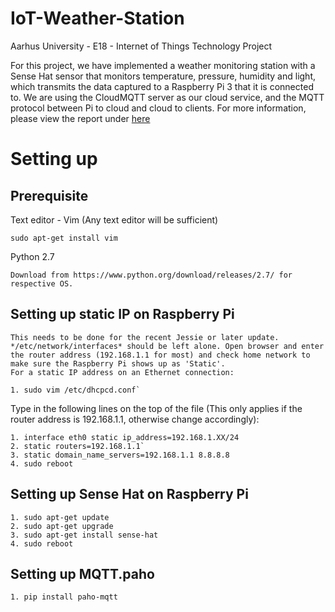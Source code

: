 # IoT-Weather-Station
Aarhus University - E18 - Internet of Things Technology Project

For this project, we have implemented a weather monitoring station with a Sense Hat sensor that monitors temperature, pressure, humidity and light, which transmits the data captured to a Raspberry Pi 3 that it is connected to. We are using the CloudMQTT server as our cloud service, and the MQTT protocol between Pi to cloud and cloud to clients. For more information, please view the report under [here](https://github.com/jingyinno/IoT-Weather-Station/blob/master/Project%2010%20Report.pdf)

# Setting up

## Prerequisite
 
Text editor - Vim (Any text editor will be sufficient)

`sudo apt-get install vim`

Python 2.7

`Download from https://www.python.org/download/releases/2.7/ for respective OS.`

## Setting up static IP on Raspberry Pi

```
This needs to be done for the recent Jessie or later update. */etc/network/interfaces* should be left alone. Open browser and enter the router address (192.168.1.1 for most) and check home network to make sure the Raspberry Pi shows up as 'Static'.
For a static IP address on an Ethernet connection:
```

```
1. sudo vim /etc/dhcpcd.conf`
```

Type in the following lines on the top of the file (This only applies if the router address is 192.168.1.1, otherwise change accordingly):

```
1. interface eth0 static ip_address=192.168.1.XX/24
2. static routers=192.168.1.1`  
3. static domain_name_servers=192.168.1.1 8.8.8.8
4. sudo reboot
```

## Setting up Sense Hat on Raspberry Pi

```
1. sudo apt-get update  
2. sudo apt-get upgrade
3. sudo apt-get install sense-hat
4. sudo reboot
```

## Setting up MQTT.paho
```
1. pip install paho-mqtt
```
